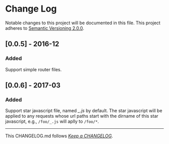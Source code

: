 #   Change Log

Notable changes to this project will be documented in this file. This project adheres to [Semantic Versioning 2.0.0](http://semver.org/).

##	[0.0.5] - 2016-12

###	Added

Support simple router files.

##	[0.0.6] - 2017-03

###	Added

Support star javascript file, named *_.js* by default. The star javascript will be applied to any requests whose url paths start with the dirname of this star javascript, e.g., ``/foo/_.js`` will aplly to ``/foo/*``.

---
This CHANGELOG.md follows [*Keep a CHANGELOG*](http://keepachangelog.com/).
